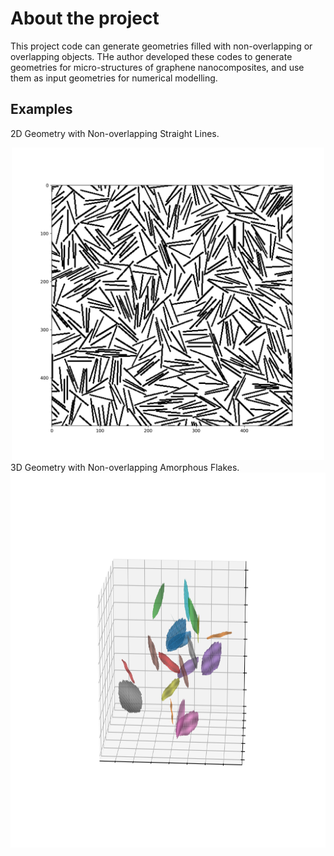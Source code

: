 # About the project

This project code can generate geometries filled with non-overlapping or overlapping objects. THe author developed these codes to generate geometries for micro-structures of graphene nanocomposites, and use them as input geometries for numerical modelling.

## Examples

  2D Geometry with Non-overlapping Straight Lines.
<center>
  <img src="images/2D.png" width="500" height="500">
</center>
  3D Geometry with Non-overlapping Amorphous Flakes.
<center>
  <img src="images/3D.png" width="700" height="600">
</center>
